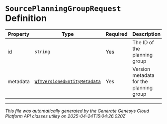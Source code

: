 # `SourcePlanningGroupRequest` Definition

| Property | Type | Required | Description |
|----------|------|----------|-------------|
| id | `string` | Yes | The ID of the planning group |
| metadata | [`WfmVersionedEntityMetadata`](wfmversionedentitymetadata-definition.md) | Yes | Version metadata for the planning group |

---

*This file was automatically generated by the Generate Genesys Cloud Platform API classes utility on 2025-04-24T15:04:26.020Z*